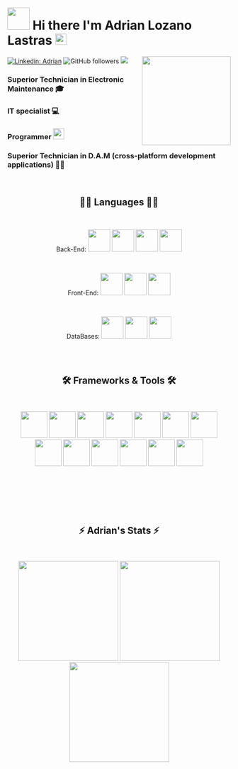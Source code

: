 
# <img src="https://media.giphy.com/media/VgCDAzcKvsR6OM0uWg/giphy.gif" width="50"> Hi there I'm Adrian Lozano Lastras <img src="https://media.giphy.com/media/hvRJCLFzcasrR4ia7z/giphy.gif" width="25px">
<img align='right' src='https://user-images.githubusercontent.com/5713670/87202985-820dcb80-c2b6-11ea-9f56-7ec461c497c3.gif' width='200'>

[![Linkedin: Adrian](https://img.shields.io/badge/-Adrian-blue?style=flat-square&logo=Linkedin&logoColor=white&link=https://www.linkedin.com/in/adrianlozanolastras/)](https://www.linkedin.com/in/adrianlozanolastras/)
![GitHub followers](https://img.shields.io/github/followers/AdrianLozano96?label=Follow&style=social) 
![](https://visitor-badge.glitch.me/badge?page_id=AdrianLozano96.AdrianLozano96)

### Superior Technician in Electronic Maintenance 🎓
### IT specialist 💻
### Programmer <img src="https://media.giphy.com/media/WUlplcMpOCEmTGBtBW/giphy.gif" width="25">
### Superior Technician in D.A.M (cross-platform development applications) 👨‍💻

<br />

<h2 align="center">👨‍💻 Languages 👨‍💻</h2>
<br>
<p align="center">Back-End:
<code><img height="50"src="https://camo.githubusercontent.com/62ef05f988d169ece8b5aa2ec612ee4b679a3863fe586d4a4af9aa946955e8a0/68747470733a2f2f7777772e736f6d6d656c6965726465636166652e636f6d2f323031392f77702d636f6e74656e742f75706c6f6164732f323030392f30362f6a6176612d6c6f676f312d312e706e67"></code>                          
<code><img height="50" src="https://camo.githubusercontent.com/2fcfe10663dcd1babe7f017cc67308f01aadacab8afba263ac9c66b74f3d99ac/68747470733a2f2f75706c6f61642e77696b696d656469612e6f72672f77696b6970656469612f636f6d6d6f6e732f7468756d622f372f37342f4b6f746c696e5f49636f6e2e706e672f37363870782d4b6f746c696e5f49636f6e2e706e67"></code>
<code><img height="50" src="https://user-images.githubusercontent.com/90937483/141752846-5629c1ae-1a7e-4c86-a558-7b4ee68cc26f.png"></code>
<code><img height="50" src="https://camo.githubusercontent.com/8d56e87edf99e89bfc457cd62462e0b7aae19e6b197b1df5c542d474d8d76f81/68747470733a2f2f646576656c6f7065722e6665646f726170726f6a6563742e6f72672f7374617469632f6c6f676f2f6373686172702e706e67"></code>
</p>
<br>
<p align="center">Front-End:
<code><img height="50" src="https://camo.githubusercontent.com/309bd1d3bd253dff456421a439882e5189b95a839120f0555d7172ff277e99c3/68747470733a2f2f75706c6f61642e77696b696d656469612e6f72672f77696b6970656469612f636f6d6d6f6e732f7468756d622f362f36312f48544d4c355f6c6f676f5f616e645f776f72646d61726b2e7376672f35313270782d48544d4c355f6c6f676f5f616e645f776f72646d61726b2e7376672e706e67"></code>
<code><img height="50" src="https://camo.githubusercontent.com/cf001d2a684fad204e899dab911627fbe9180dbaf26f89c432f438a375e88e6a/68747470733a2f2f75706c6f61642e77696b696d656469612e6f72672f77696b6970656469612f636f6d6d6f6e732f7468756d622f642f64352f435353335f6c6f676f5f616e645f776f72646d61726b2e7376672f3132303070782d435353335f6c6f676f5f616e645f776f72646d61726b2e7376672e706e67"></code>
<code><img height="50" src="https://user-images.githubusercontent.com/900523/101620109-0e5e1f00-3a0c-11eb-8c40-b1d9a8bb3c4c.png"></code>
</p>
<br>
<p align="center">DataBases:
<code><img height="50" src="https://camo.githubusercontent.com/140d25921c0b5130c3b3e6637be9f25490280185ec46f54c46987e88b82b03b6/68747470733a2f2f63646e2e69636f6e73636f75742e636f6d2f69636f6e2f667265652f706e672d3235362f6d7973716c2d31392d313137343933392e706e67"></code>
<code><img height="50" src="https://cdn.iconscout.com/icon/free/png-64/mongodb-5-1175140.png"></code>
<code><img height="50" src="https://camo.githubusercontent.com/2fd20815f3b0a17768b1ee8429517c9f2e6ad5943681fbf09b8afed5fc72e306/68747470733a2f2f677265656e7769726569742e636f6d2f77702d636f6e74656e742f75706c6f6164732f323031332f30352f73716c2d7365727665722d65787072657373312e706e67"></code>
</p>
<br><br>


<h2 align="center">🛠️ Frameworks & Tools 🛠️</h2>
<br>
<p align="center">
<code><img height="60" src="https://user-images.githubusercontent.com/674621/71187801-14e60a80-2280-11ea-94c9-e56576f76baf.png"></code>
<code><img height="60" src="https://camo.githubusercontent.com/728910691bb690edee33bc5cfdf5c931f3b5d05a2f1dd3330766a09aa7a91698/68747470733a2f2f7265736f75726365732e6a6574627261696e732e636f6d2f73746f726167652f70726f64756374732f696e74656c6c696a2d696465612f696d672f6d6574612f696e74656c6c696a2d696465615f6c6f676f5f333030783330302e706e67"></code>
<code><img height="60" src="https://camo.githubusercontent.com/2c530b38cb14e74d785ebe8d7bf1a649fb44d3e9f43a8dbc103dc01d1fbfce0e/68747470733a2f2f7777772e646f636b65722e636f6d2f73697465732f64656661756c742f66696c65732f64382f323031392d30372f766572746963616c2d6c6f676f2d6d6f6e6f6368726f6d617469632e706e67"></code>
<code><img height="60" src="https://camo.githubusercontent.com/c084dd81e1577424180d491bd4cc9d4b9ff1268dfbf9142eb0ac442d61906c05/68747470733a2f2f6d69726f2e6d656469756d2e636f6d2f6d61782f3635302f312a7a7a7664526d484747584f4e5a7075513246657173512e706e67"></code>
<code><img height="60" src="https://camo.githubusercontent.com/a57c02ec4694ccf6673a50dd66afde6ca08c8fa4ff4717cbafb6df352fd7878e/68747470733a2f2f64697374726561752e636f6d2f6769746875622e737667"></code>
<code><img height="60" src="https://camo.githubusercontent.com/9b7880ea6c26679fbb84609186648d6c33e7b45b4376a13429575498b4fcfd19/68747470733a2f2f6d6174657269616765656b2e636f6d2f77702d636f6e74656e742f75706c6f6164732f323032302f31302f4769744b72616b656e2d372e342e302d4465736361726761722d6772617469732e706e67"></code>
<code><img height="60" src="https://camo.githubusercontent.com/d021e262411e2370a98ac9689185e979977bb28998afb6b6eb672ae388e3ba31/68747470733a2f2f7777772e66726565706e67696d672e636f6d2f646f776e6c6f61642f7562756e74752f37363633362d69636f6e732d626f78696e672d7669727475616c2d6d616368696e652d636f6d70757465722d6f7065726174696e672d73797374656d732e706e67"></code>
<code><img height="60" src="https://camo.githubusercontent.com/8491e6722cc40ae88d3d23a06447a633ea82672a77f7c5a62c3ada6f6f7d66dc/68747470733a2f2f312e62702e626c6f6773706f742e636f6d2f2d4c6754612d7844696b6e492f583445666c4e3536626f492f414141414141414150756b2f323459794b6e7169476b775253392d5f397375504b6b667341774f347748594567434c63424741735948512f73302f696d616765392e706e67"></code>
<code><img height="60" src="https://camo.githubusercontent.com/d38528f9c0dc00758a51a982947148b7919d20df773a2dae2e15f1e648f83c5a/68747470733a2f2f69322e77702e636f6d2f676c756f6e68712e636f6d2f77702d636f6e74656e742f75706c6f6164732f323031352f30322f5363656e654275696c6465724c6f676f2e706e673f6669743d3738312532433738312673736c3d31"></code>
<code><img height="60" src="https://camo.githubusercontent.com/175d3f9d634e7186a28a148fbaf27da1e881a7ba41409ae5f39c0db3dea3f97b/68747470733a2f2f776562696e74656772616c2e636f6d2e636f2f77702d636f6e74656e742f75706c6f6164732f323031382f30352f706f73746d616e2d69636f6e2e706e67"></code>
<code><img height="60" src="https://camo.githubusercontent.com/2824eb5de52d86c680f2c772b7ab9e554348f139205b71a8af64bd464403b1d7/68747470733a2f2f7777772e61726d6164696c6c6f616d6172696c6c6f2e636f6d2f77702d636f6e74656e742f75706c6f6164732f636f757273652d696d6167652e706e67"></code>
<code><img height="60" src="https://user-images.githubusercontent.com/42860908/106164530-120e5680-61b0-11eb-954c-969c7031ffd4.png"></code>
<code><img height="60" src="https://camo.githubusercontent.com/a4c20d7d100fca316e08186f074c7d1840e9ad451c1e9bb6f7da6216ccbbc688/68747470733a2f2f313030306c6f676f732e6e65742f77702d636f6e74656e742f75706c6f6164732f323032302f30382f56697375616c2d53747564696f2d4c6f676f2e706e67"></code>

</p>

<br><br><br><br><br>

<h2 align="center">⚡ Adrian's Stats ⚡</h2>
<br>
<p align="center">
        <img height="225px" src="https://github-readme-streak-stats.herokuapp.com/?user=AdrianLozano96&border=61dafb&hide_border=true&theme=nightowl" />
        <img height="225px" src="https://github-readme-stats.vercel.app/api/top-langs/?username=AdrianLozano96&hide=html&border_color=61dafb&hide_border=true&layout=compact&langs_count=8&theme=nightowl" />
        <img height="225px" src="https://github-readme-stats.vercel.app/api?username=AdrianLozano96&hide_title=true&border_color=61dafb&hide_border=true&show_icons=true&include_all_commits=true&count_private=true&line_height=21&theme=nightowl" /> 
</p>
